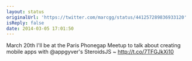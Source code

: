 ```yaml
---
layout: status
originalUrl: 'https://twitter.com/marcgg/status/441257289836933120'
isReply: false
date: 2014-03-05 17:01:50
---
```


March 20th I'll be at the Paris Phonegap Meetup to talk about creating mobile apps with @appgyver's SteroidsJS ~ http://t.co/7TFGJkXi10
